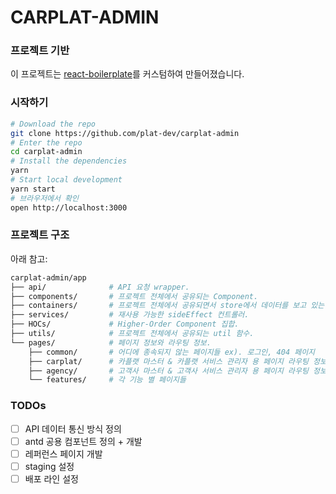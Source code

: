 # CARPLAT-ADMIN

### 프로젝트 기반

이 프로젝트는 [react-boilerplate](https://github.com/react-boilerplate/react-boilerplate/)를 커스텀하여 만들어졌습니다.

### 시작하기

```sh
# Download the repo
git clone https://github.com/plat-dev/carplat-admin
# Enter the repo
cd carplat-admin
# Install the dependencies
yarn
# Start local development
yarn start
# 브라우저에서 확인
open http://localhost:3000
```

### 프로젝트 구조

아래 참고:

```sh
carplat-admin/app
├── api/              # API 요청 wrapper.
├── components/       # 프로젝트 전체에서 공유되는 Component.
├── containers/       # 프로젝트 전체에서 공유되면서 store에서 데이터를 보고 있는 Component.
├── services/         # 재사용 가능한 sideEffect 컨트롤러.
├── HOCs/             # Higher-Order Component 집합.
├── utils/            # 프로젝트 전체에서 공유되는 util 함수.
└── pages/            # 페이지 정보와 라우팅 정보.
    ├── common/       # 어디에 종속되지 않는 페이지들 ex). 로그인, 404 페이지
    ├── carplat/      # 카플랫 마스터 & 카플랫 서비스 관리자 용 페이지 라우팅 정보
    ├── agency/       # 고객사 마스터 & 고객사 서비스 관리자 용 페이지 라우팅 정보
    └── features/     # 각 기능 별 페이지들
```

### TODOs
- [ ] API 데이터 통신 방식 정의
- [ ] antd 공용 컴포넌트 정의 + 개발
- [ ] 레퍼런스 페이지 개발
- [ ] staging 설정
- [ ] 배포 라인 설정
